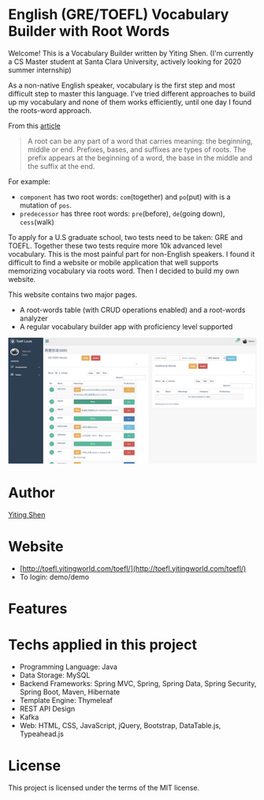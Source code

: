 English (GRE/TOEFL) Vocabulary Builder with Root Words
================================
Welcome! This is a Vocabulary Builder written by Yiting Shen. (I'm currently a CS Master student at Santa Clara University, actively looking for 2020 summer internship)

As a non-native English speaker, vocabulary is the first step and most difficult step to master this language. I've tried different approaches to build up my vocabulary and none of them works efficiently, until one day I found the roots-word approach. 

From this [article](https://learningenglish.voanews.com/a/grow-your-vocabulary-by-learning-root-words/4113426.html)

>A root can be any part of a word that carries meaning: the beginning, middle or end. Prefixes, bases, and suffixes are types of roots. The prefix appears at the beginning of a word, the base in the middle and the suffix at the end.

For example: 
* `component` has two root words: `com`(together) and `po`(put) with is a mutation of `pos`.   
* `predecessor` has three root words: `pre`(before), `de`(going down), `cess`(walk)

To apply for a U.S graduate school, two tests need to be taken: GRE and TOEFL. Together these two tests require more 10k advanced level vocabulary. This is the most painful part for non-English speakers. I found it difficult to find a website or mobile application that well supports memorizing vocabulary via roots word. Then I decided to build my own website.

This website contains two major pages.
* A root-words table (with CRUD operations enabled) and a root-words analyzer
* A regular vocabulary builder app with proficiency level supported

![](https://raw.githubusercontent.com/shenyiting2018/toefl-vocabulary-helper/master/main-page.png)

Author
========
[Yiting Shen](https://www.linkedin.com/in/shenyiting/) 

Website
========
* [http://toefl.yitingworld.com/toefl/](http://toefl.yitingworld.com/toefl/)
* To login: demo/demo

Features
=======


Techs applied in this project
=======

* Programming Language: Java
* Data Storage: MySQL
* Backend Frameworks: Spring MVC, Spring, Spring Data, Spring Security, Spring Boot, Maven, Hibernate
* Template Engine: Thymeleaf
* REST API Design
* Kafka
* Web: HTML, CSS, JavaScript, jQuery, Bootstrap, DataTable.js, Typeahead.js


License
=======

This project is licensed under the terms of the MIT license.
